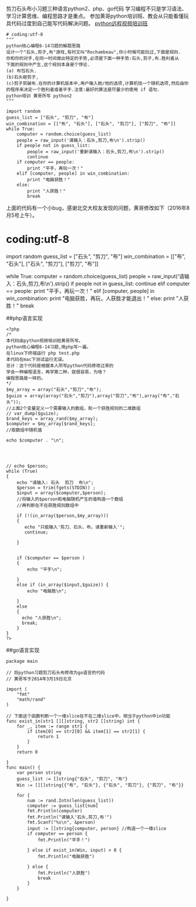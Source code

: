  剪刀石头布小习题三种语言python2、php、go代码
 学习编程不只是学习语法、学习计算思维、编程思路才是重点。
 参加黄哥python培训班、教会从只能看懂玩具代码过度到自己能写代码解决问题。
 [python远程视频培训班](https://github.com/pythonpeixun/article/blob/master/index.md)


	# coding:utf-8
	"""
	python核心编程6-14习题的解题思路
	设计一个"石头,剪子,布"游戏,有时又叫"Rochambeau",你小时候可能玩过,下面是规则.
	你和你的对手,在同一时间做出特定的手势,必须是下面一种手势:石头,剪子,布.胜利者从
	下面的规则中产生,这个规则本身是个悖论.
	(a) 布包石头.
	(b)石头砸剪子,
	(c)剪子剪破布.在你的计算机版本中,用户输入她/他的选项,计算机找一个随机选项,然后由你
	的程序来决定一个胜利者或者平手.注意:最好的算法是尽量少的使用 if 语句.
	python培训 黄哥所写 python2
	"""

	import random
	guess_list = ["石头", "剪刀", "布"]
	win_combination = [["布", "石头"], ["石头", "剪刀"], ["剪刀", "布"]]
	while True:
	    computer = random.choice(guess_list)
	    people = raw_input('请输入：石头,剪刀,布\n').strip()
	    if people not in guess_list:
	        people = raw_input('重新请输入：石头,剪刀,布\n').strip()
	        continue
	    if computer == people:
	        print "平手，再玩一次！"
	    elif [computer, people] in win_combination:
	        print "电脑获胜！"
	    else:
	        print "人获胜！"
	        break

上面的代码有一个小bug，感谢北交大校友发现的问题，黄哥修改如下（2016年8月5号上午）。

  # coding:utf-8

  import random
  guess_list = ["石头", "剪刀", "布"]
  win_combination = [["布", "石头"], ["石头", "剪刀"], ["剪刀", "布"]]

  while True:
      computer = random.choice(guess_list)
      people = raw_input('请输入：石头,剪刀,布\n').strip()
      if people not in guess_list:
          continue
      elif computer == people:
          print "平手，再玩一次！"
      elif [computer, people] in win_combination:
          print "电脑获胜，再玩，人获胜才能退出！"
      else:
          print "人获胜！"
          break

##php语言实现

	<?php
	/*
	本代码由python视频培训班黄哥所写。
	python核心编程6-14习题,用php写一遍。
	在linux下终端运行 php test.php
	本代码在mac下测试运行无误。
	总计：这个代码是根据本人所写python代码修改过来的
	学会一种编程语言，再学第二种，就很容易，为啥？
	编程思路是一样的。
	*/
	$my_array = array("石头","剪刀","布");
	$guize = array(array("石头","剪刀"),array("剪刀","布"),array("布","石头"));
	//上面2个变量定义一个需要输入的数组，和一个获胜规则的二维数组
	// var_dump($guize);
	$rand_keys = array_rand($my_array);
	$computer = $my_array[$rand_keys];
	//取数组中随机值

	echo $computer . "\n";




	// echo $person;
	while (True)
	{
	    echo "请输入: 石头  剪刀  布\n";
	    $person = trim(fgets(STDIN)) ;
	    $input = array($computer,$person);
	    //将输入的$person和电脑随机产生的值构造一个数组
	    //再判断在不在获胜规则数组中

	    if (!(in_array($person,$my_array)))
	    {
	       echo "只能输入'剪刀、石头，布，请重新输入'";
	       continue;

	    }


	    if ($computer == $person )
	    {
	        echo "平手\n";

	    }
	    else if (in_array($input,$guize)) {
	        echo "电脑胜\n";

	    }
	    else
	    {
	      echo "人获胜\n";
	      break;
	    }
	}
	?>


##go语言实现

	package main

	// 将python习题剪刀石头布修改为go语言的代码
	// 黄哥写于2014年3月19日北京

	import (
	    "fmt"
	    "math/rand"
	)

	// 下面这个函数判断一个一维slice在不在二维slice中，相当于python中in功能
	func exist_in(str1 [][]string, str2 []string) int {
	    for _, item := range str1 {
	        if item[0] == str2[0] && item[1] == str2[1] {
	            return 1
	        }
	    }
	    return 0

	}
	func main() {
	    var person string
	    guess_list := []string{"石头", "剪刀", "布"}
	    Win := [][]string{{"布", "石头"}, {"石头", "剪刀"}, {"剪刀", "布"}}

	    for {
	        num := rand.Intn(len(guess_list))
	        computer := guess_list[num]
	        fmt.Println(computer)
	        fmt.Println("请输入'石头,剪刀,布'")
	        fmt.Scanf("%s\n", &person)
	        input := []string{computer, person} //构造一个一维slice
	        if computer == person {
	            fmt.Println("平手！")

	        } else if exist_in(Win, input) > 0 {
	            fmt.Println("电脑获胜")

	        } else {
	            fmt.Println("人获胜")
	            break
	        }
	    }

	}
